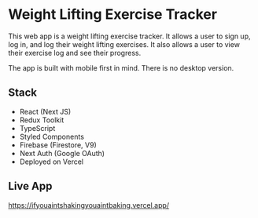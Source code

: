 # Weight Lifting Exercise Tracker

This web app is a weight lifting exercise tracker. It allows a user to sign up, log in, and log their weight lifting exercises. It also allows a user to view their exercise log and see their progress.

The app is built with mobile first in mind. There is no desktop version.

## Stack

- React (Next JS)
- Redux Toolkit
- TypeScript
- Styled Components
- Firebase (Firestore, V9)
- Next Auth (Google OAuth)
- Deployed on Vercel

## Live App

https://ifyouaintshakingyouaintbaking.vercel.app/
